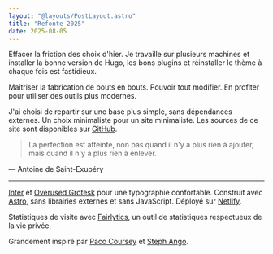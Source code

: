 ```yaml
---
layout: "@layouts/PostLayout.astro"
title: "Refonte 2025"
date: 2025-08-05
---
```


Effacer la friction des choix d'hier. Je travaille sur plusieurs machines et installer la bonne version de Hugo, les bons plugins et réinstaller le thème à chaque fois est fastidieux.

Maîtriser la fabrication de bouts en bouts. Pouvoir tout modifier. En profiter pour utiliser des outils plus modernes.

J'ai choisi de repartir sur une base plus simple, sans dépendances externes. Un choix minimaliste pour un site minimaliste. Les sources de ce site sont disponibles sur [GitHub](https://github.com/Sov3rain/astro-portfolio).

> La perfection est atteinte, non pas quand il n'y a plus rien à ajouter, mais quand il n'y a plus rien à enlever.

— Antoine de Saint-Exupéry

---

[Inter](https://rsms.me/inter/) et [Overused Grotesk](https://github.com/RandomMaerks/Overused-Grotesk) pour une typographie confortable. Construit avec [Astro](https://astro.build/), sans librairies externes et sans JavaScript. Déployé sur [Netlify](https://www.netlify.com/).

Statistiques de visite avec [Fairlytics](https://fairlytics.tech/), un outil de statistiques respectueux de la vie privée.

Grandement inspiré par [Paco Coursey](https://paco.me/) et [Steph Ango](https://stephango.com/).
